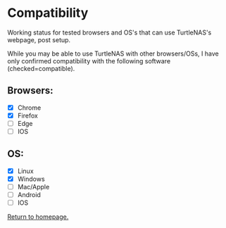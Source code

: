 # Compatibility

Working status for tested browsers and OS's that can use TurtleNAS's webpage, post setup.

While you may be able to use TurtleNAS with other browsers/OSs, I have only confirmed compatibility with the following software (checked=compatible).
## Browsers:
- [x] Chrome
- [x] Firefox
- [ ] Edge
- [ ] IOS

## OS:
- [x] Linux
- [x] Windows
- [ ] Mac/Apple
- [ ] Android
- [ ] IOS

[Return to homepage.](https://github.com/allenc125789/TurtleNAS/blob/main/README.md#overview)
